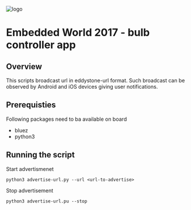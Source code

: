 ![logo](https://static.creatordev.io/logo-md-s.svg)

# Embedded World 2017 - bulb controller app

## Overview

This scripts broadcast url in eddystone-url format. Such broadcast can be observed by Android and iOS devices giving user notifications.

## Prerequisties

Following packages need to ba available on board
* bluez
* python3

## Running the script

Start advertismenet

`python3 advertise-url.py --url <url-to-advertise>`

Stop advertisement

`python3 advertise-url.pu --stop` 